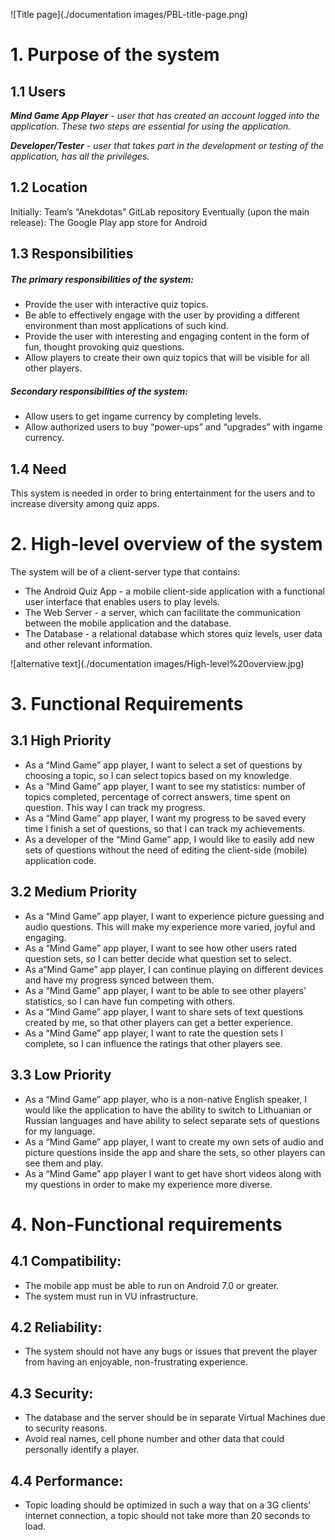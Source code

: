 ![Title page](./documentation images/PBL-title-page.png)

# 1. Purpose of the system

## 1.1 Users

_**_Mind Game App Player_** - user that has created an account logged into the application. These two steps are essential for using the application._

_**_Developer/Tester_** - user that takes part in the development or testing of the application, has all the privileges._

## 1.2 Location
Initially: Team’s “Anekdotas” GitLab repository
Eventually (upon the main release): The Google Play app store for Android

## 1.3 Responsibilities
	
##### The primary responsibilities of the system:
- Provide the user with interactive quiz topics.
- Be able to effectively engage with the user by providing a different environment than most applications of such kind.
- Provide the user with interesting and engaging content in the form of fun, thought provoking quiz questions.
- Allow players to create their own quiz topics that will be visible for all other players.

##### Secondary responsibilities of the system:
- Allow users to get ingame currency by completing levels.
- Allow authorized users to buy “power-ups” and “upgrades” with ingame currency.

## 1.4 Need

This system is needed in order to bring entertainment for the users and to increase diversity among quiz apps.



# 2. High-level overview of the system

The system will be of a client-server type that contains:
- The Android Quiz App - a mobile client-side application with a functional user interface that enables users to play levels. 
- The Web Server - a server, which can facilitate the communication between the mobile application and the database.
- The Database - a relational database which stores quiz levels, user data and other relevant information.

![alternative text](./documentation images/High-level%20overview.jpg)



# 3. Functional Requirements

## 3.1 High Priority
- As a “Mind Game” app player, I want to select a set of questions by choosing a topic, so I can select  topics based on my knowledge.
- As a “Mind Game” app player, I want to see my statistics: number of topics completed, percentage of correct answers, time spent on question. This way I can track my progress.
- As a “Mind Game” app player, I want my progress to be saved every time I finish a set of questions, so that I can track my achievements.
- As a developer of the “Mind Game” app, I would like to easily add new sets of questions without the need of editing the client-side (mobile) application code.

## 3.2 Medium Priority
- As a “Mind Game” app player, I want to experience picture guessing and audio questions. This will make my experience more varied, joyful and engaging.  
- As a “Mind Game” app player, I want to see how other users rated question sets, so I can better decide what question set to select.
- As a“Mind Game” app player, I can continue playing on different devices and have my progress synced between them.
- As a “Mind Game” app player, I want to be able to see other players' statistics, so I can have fun competing with others.
- As a “Mind Game” app player, I want to share sets of text questions created by me, so that other players can get a better experience.
- As a “Mind Game” app player, I want to rate the question sets I complete, so I can influence the ratings that other players see.

## 3.3 Low Priority
- As a “Mind Game” app player, who is a non-native English speaker, I would like the application to have the ability to switch to Lithuanian or Russian languages and have ability to select separate sets of questions for my language.
- As a “Mind Game” app player, I want to create my own sets of audio and picture questions inside the app and share the sets, so other players can see them and play.
- As a “Mind Game” app player I want to get have short videos along with my questions in order to make my experience more diverse.


	
# 4. Non-Functional requirements

## 4.1 Compatibility:
- The mobile app must be able to run on Android 7.0 or greater.
- The system must run in VU infrastructure.

## 4.2 Reliability: 
- The system should not have any bugs or issues that prevent the player from having an enjoyable, non-frustrating experience.

## 4.3 Security:
- The database and the server should be in separate Virtual Machines due to security reasons.
- Avoid real names, cell phone number and other data that could personally identify a player.

## 4.4 Performance: 
- Topic loading should be optimized in such a way that on a 3G clients’ internet connection, a topic should not take more than 20 seconds to load.

